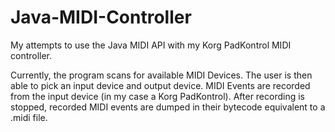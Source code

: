 # Java-MIDI-Controller
My attempts to use the Java MIDI API with my Korg PadKontrol MIDI controller.

Currently, the program scans for available MIDI Devices. The user is then able to pick an input device and output device. MIDI Events are recorded from the input device (in my case a Korg PadKontrol). After recording is stopped, recorded MIDI events are dumped in their bytecode equivalent to a .midi file.
